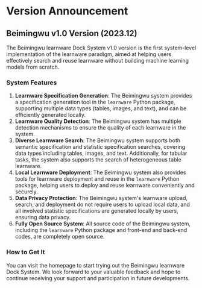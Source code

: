 # Version Announcement

## Beimingwu v1.0 Version (2023.12)


The Beimingwu learnware Dock System v1.0 version is the first system-level implementation of the learnware paradigm, aimed at helping users effectively search and reuse learnware without building machine learning models from scratch.

### System Features

1. **Learnware Specification Generation**: The Beimingwu system provides a specification generation tool in the `learnware` Python package, supporting multiple data types (tables, images, and text), and can be efficiently generated locally.
2. **Learnware Quality Detection**: The Beimingwu system has multiple detection mechanisms to ensure the quality of each learnware in the system.
3. **Diverse Learnware Search**: The Beimingwu system supports both semantic specification and statistic specification searches, covering data types including tables, images, and text. Additionally, for tabular tasks, the system also supports the search of heterogeneous table learnware.
4. **Local Learnware Deployment**: The Beimingwu system also provides tools for learnware deployment and reuse in the `learnware` Python package, helping users to deploy and reuse learnware conveniently and securely.
5. **Data Privacy Protection**: The Beimingwu system's learnware upload, search, and deployment do not require users to upload local data, and all involved statistic specifications are generated locally by users, ensuring data privacy.
6. **Fully Open Source System**: All source code of the Beimingwu system, including the `learnware` Python package and front-end and back-end codes, are completely open source.


### How to Get It

You can visit the homepage to start trying out the Beimingwu learnware Dock System. We look forward to your valuable feedback and hope to continue receiving your support and participation in future developments.
